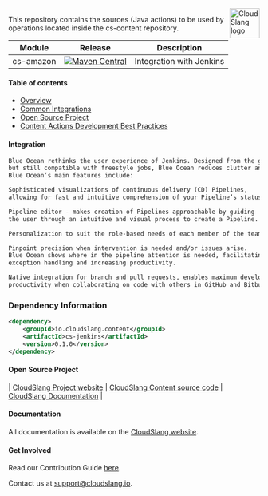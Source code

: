<a href="http://cloudslang.io/">
    <img src="https://camo.githubusercontent.com/ece898cfb3a9cc55353e7ab5d9014cc314af0234/687474703a2f2f692e696d6775722e636f6d2f696849353630562e706e67" alt="CloudSlang logo" title="CloudSlang" align="right" height="60"/>
</a>

This repository contains the sources (Java actions) to be used by operations located inside the cs-content repository.

| Module | Release | Description |
| ----- | ----- | ----- |
| cs-amazon | [![Maven Central](https://maven-badges.herokuapp.com/maven-central/io.cloudslang.content/cs-jenkins/badge.svg)](https://maven-badges.herokuapp.com/maven-central/io.cloudslang.content/cs-jenkins) | Integration with Jenkins |

#### Table of contents

* [Overview](#Overview)
* [Common Integrations](#CommonIntegrations)
* [Open Source Project](#OpenSourceProject)
* [Content Actions Development Best Practices](#BestPractices)

<a name="Overview"/>

#### Integration

```markdown
Blue Ocean rethinks the user experience of Jenkins. Designed from the ground up for Jenkins Pipeline, 
but still compatible with freestyle jobs, Blue Ocean reduces clutter and increases clarity for every member of the team. 
Blue Ocean’s main features include:

Sophisticated visualizations of continuous delivery (CD) Pipelines, 
allowing for fast and intuitive comprehension of your Pipeline’s status.

Pipeline editor - makes creation of Pipelines approachable by guiding 
the user through an intuitive and visual process to create a Pipeline.

Personalization to suit the role-based needs of each member of the team.

Pinpoint precision when intervention is needed and/or issues arise. 
Blue Ocean shows where in the pipeline attention is needed, facilitating 
exception handling and increasing productivity.

Native integration for branch and pull requests, enables maximum developer 
productivity when collaborating on code with others in GitHub and Bitbucket.
```

### Dependency Information

```xml
<dependency>
    <groupId>io.cloudslang.content</groupId>
    <artifactId>cs-jenkins</artifactId>
    <version>0.1.0</version>
</dependency>
```

<a name="OpenSourceProject"/>


#### Open Source Project


| [CloudSlang Project website](http://cloudslang.io/#/) | [CloudSlang Content source code](https://github.com/CloudSlang/cloud-slang-content) | [CloudSlang Documentation](http://cloudslang-docs.readthedocs.io/en/latest/) |


<a name="BestPractices"/>


#### Documentation


All documentation is available on the [CloudSlang website](http://www.cloudslang.io/#/docs).


#### Get Involved


Read our Contribution Guide [here](CONTRIBUTING.md).


Contact us at support@cloudslang.io.
